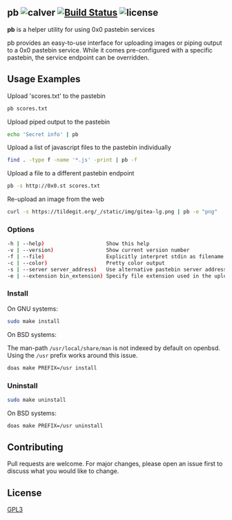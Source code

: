 pb ![calver](https://img.shields.io/badge/calver-2022.11.03-22bfda.svg?style=flat-square) [![Build Status](https://drone.tildegit.org/api/badges/tomasino/pb/status.svg)](https://drone.tildegit.org/tomasino/pb) ![license](https://img.shields.io/badge/license-GPL3-blue.svg?style=flat-square)
------

**pb** is a helper utility for using 0x0 pastebin services

pb  provides  an  easy-to-use  interface  for  uploading images or piping output to a 0x0
pastebin service. While it comes pre-configured with a  specific  pastebin,  the  service
endpoint can be overridden.

## Usage Examples

Upload 'scores.txt' to the pastebin

```bash
pb scores.txt
```

Upload piped output to the pastebin

```bash
echo 'Secret info' | pb
```

Upload a list of javascript files to the pastebin individually

```bash
find . -type f -name '*.js' -print | pb -f
```

Upload a file to a different pastebin endpoint

```bash
pb -s http://0x0.st scores.txt
```

Re-upload an image from the web

```bash
curl -s https://tildegit.org/_/static/img/gitea-lg.png | pb -e "png"
```

### Options

```bash
-h | --help)                    Show this help
-v | --version)                 Show current version number
-f | --file)                    Explicitly interpret stdin as filename
-c | --color)                   Pretty color output
-s | --server server_address)   Use alternative pastebin server address
-e | --extension bin_extension) Specify file extension used in the upload
```

### Install

On GNU systems:

```sh
sudo make install
```

On BSD systems:

The man-path `/usr/local/share/man` is not indexed by default on openbsd. Using the `/usr` prefix works around this issue.

```sh
doas make PREFIX=/usr install
```

### Uninstall

```sh
sudo make uninstall
```

On BSD systems:

```sh
doas make PREFIX=/usr uninstall
```

## Contributing

Pull requests are welcome. For major changes, please open an issue first to
discuss what you would like to change.

## License
[GPL3](LICENSE)
